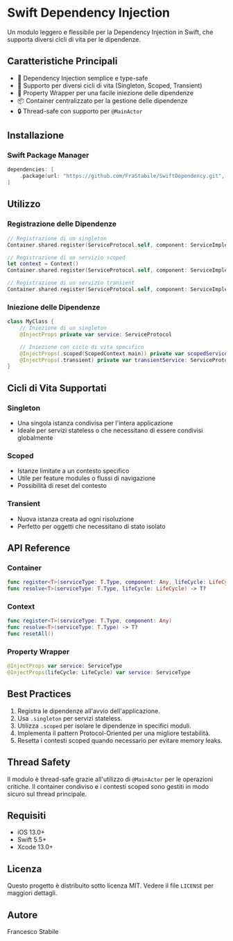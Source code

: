 
# Swift Dependency Injection

Un modulo leggero e flessibile per la Dependency Injection in Swift, che supporta diversi cicli di vita per le dipendenze.

## Caratteristiche Principali

- 💉 Dependency Injection semplice e type-safe
- 🔄 Supporto per diversi cicli di vita (Singleton, Scoped, Transient)
- 🎯 Property Wrapper per una facile iniezione delle dipendenze
- 📦 Container centralizzato per la gestione delle dipendenze
- 🔒 Thread-safe con supporto per `@MainActor`


## Installazione

### Swift Package Manager

```swift
dependencies: [
    .package(url: "https://github.com/FraStabile/SwiftDependency.git", from: "1.0.0")
]
```

## Utilizzo

### Registrazione delle Dipendenze

```swift
// Registrazione di un singleton
Container.shared.register(ServiceProtocol.self, component: ServiceImplementation(), lifeCycle: .singleton)

// Registrazione di un servizio scoped
let context = Context()
Container.shared.register(ServiceProtocol.self, component: ServiceImplementation(), lifeCycle: .scoped(context))

// Registrazione di un servizio transient
Container.shared.register(ServiceProtocol.self, component: ServiceImplementation(), lifeCycle: .transient)
```

### Iniezione delle Dipendenze

```swift
class MyClass {
    // Iniezione di un singleton
    @InjectProps private var service: ServiceProtocol

    // Iniezione con ciclo di vita specifico
    @InjectProps(.scoped(ScopedContext.main)) private var scopedService: ServiceProtocol
    @InjectProps(.transient) private var transientService: ServiceProtocol
}
```

## Cicli di Vita Supportati

### Singleton
- Una singola istanza condivisa per l'intera applicazione
- Ideale per servizi stateless o che necessitano di essere condivisi globalmente

### Scoped
- Istanze limitate a un contesto specifico
- Utile per feature modules o flussi di navigazione
- Possibilità di reset del contesto

### Transient
- Nuova istanza creata ad ogni risoluzione
- Perfetto per oggetti che necessitano di stato isolato

## API Reference

### Container

```swift
func register<T>(serviceType: T.Type, component: Any, lifeCycle: LifeCycle)
func resolve<T>(serviceType: T.Type, lifeCycle: LifeCycle) -> T?
```

### Context

```swift
func register<T>(serviceType: T.Type, component: Any)
func resolve<T>(serviceType: T.Type) -> T?
func resetAll()
```

### Property Wrapper

```swift
@InjectProps var service: ServiceType
@InjectProps(lifeCycle: LifeCycle) var service: ServiceType
```

## Best Practices

1. Registra le dipendenze all'avvio dell'applicazione.
2. Usa `.singleton` per servizi stateless.
3. Utilizza `.scoped` per isolare le dipendenze in specifici moduli.
4. Implementa il pattern Protocol-Oriented per una migliore testabilità.
5. Resetta i contesti scoped quando necessario per evitare memory leaks.

## Thread Safety

Il modulo è thread-safe grazie all'utilizzo di `@MainActor` per le operazioni critiche. Il container condiviso e i contesti scoped sono gestiti in modo sicuro sul thread principale.

## Requisiti

- iOS 13.0+
- Swift 5.5+
- Xcode 13.0+

## Licenza

Questo progetto è distribuito sotto licenza MIT. Vedere il file `LICENSE` per maggiori dettagli.

## Autore

Francesco Stabile
